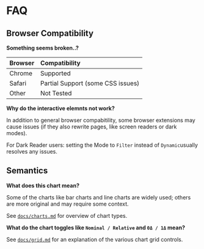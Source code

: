 
# FAQ

## Browser Compatibility

**Something seems broken..?**

| Browser | Compatibility                     |
|:--------|:----------------------------------|
| Chrome  | Supported                         |
| Safari  | Partial Support (some CSS issues) |
| Other   | Not Tested                        |

**Why do the interactive elemnts not work?**

In addition to general browser compabitility, some browser extensions may cause issues (if they also rewrite pages, like screen readers or dark modes). 

For Dark Reader users: setting the Mode to `Filter` instead of `Dynamic`usually resolves any issues.


## Semantics

**What does this chart mean?**

Some of the charts like bar charts and line charts are widely used; others are more original and may require some context.

See [`docs/charts.md`](https://github.com/tkuriyama/elm-datagrid/blob/master/docs/charts.md) for overview of chart types.

**What do the chart toggles like `Nominal / Relative` and `0Δ / 1Δ` mean?**

See [`docs/grid.md`](https://github.com/tkuriyama/elm-datagrid/blob/master/docs/grids.md) for an explanation of the various chart grid controls.



